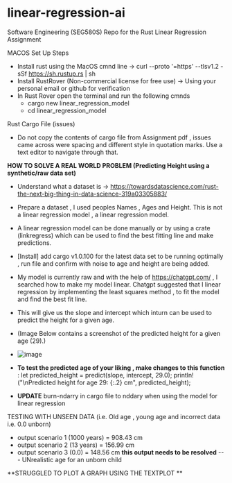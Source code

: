 # linear-regression-ai
Software Engineering (SEG580S) Repo for the Rust Linear Regression Assignment

MACOS Set Up Steps
- Install rust using the MacOS cmnd line -> curl --proto '=https' --tlsv1.2 -sSf https://sh.rustup.rs | sh
- Install RustRover (Non-commercial license for free use) -> Using your personal email or github for verification
- In Rust Rover open the terminal and run the following cmnds
  - cargo new linear_regression_model
  - cd linear_regression_model
 
Rust Cargo File (issues)
- Do not copy the contents of cargo file from Assignment pdf , issues came across were spacing and different style in quotation marks. Use a text editor to navigate through  that.

**HOW TO SOLVE A REAL WORLD PROBLEM (Predicting Height using a synthetic/raw data set)**
- Understand what a dataset is -> https://towardsdatascience.com/rust-the-next-big-thing-in-data-science-319a03305883/
- Prepare a dataset , I used peoples Names , Ages and Height. This is not a linear regression model , a linear regression model.
- A linear regression model can be done manually or by using a crate (linkregress) which can be used to find the best fitting line and make predictions.
- [Install] add cargo v1.0.100 for the latest data set to be running optimally , run file and confirm with noise to age and height are being added.
- My model is currently raw and with the help of https://chatgpt.com/ , I searched how to make my model linear. Chatgpt suggested that I linear regression by implementing the least squares method , to fit the model and find the best fit line.
- This will give us the slope and intercept which inturn can be used to predict the height for a given age.
- (Image Below contains a screenshot of the predicted height for a given age (29).)
- ![image](https://github.com/user-attachments/assets/a711f188-51e0-41ae-b410-3d1b2171c54a)
  
- **To test the predicted age of your liking , make changes to this function** :
    let predicted_height = predict(slope, intercept, 29.0);
    println!("\nPredicted height for age 29: {:.2} cm", predicted_height);
- **UPDATE** burn-ndarry in cargo file to nddary when using the model for linear regression


TESTING WITH UNSEEN DATA (i.e. Old age , young age and incorrect data i.e. 0.0 unborn)
- output scenario 1 (1000 years) = 908.43 cm
- output scenario 2 (13 years)  =  156.99 cm
- output scenario 3 (0.0) = 148.56 cm **this output needs to be resolved** --- UNrealistic age for an unborn child

**STRUGGLED TO PLOT A GRAPH USING THE TEXTPLOT
**
